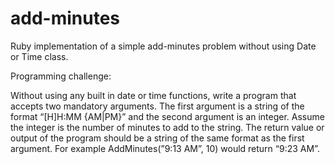 add-minutes
===========

Ruby implementation of a simple add-minutes problem without using Date or Time class.

Programming challenge: 

Without using any built in date or time functions, write a program that accepts two mandatory arguments. The first argument is a string of the format “[H]H:MM {AM|PM}” and the second argument is an integer. Assume the integer is the number of minutes to add to the string. The return value or output of the program should be a string of the same format as the first argument. For example AddMinutes(”9:13 AM”, 10) would return “9:23 AM”. 
